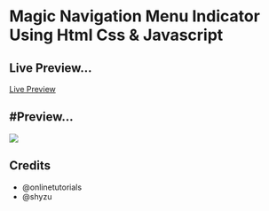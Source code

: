  <h1>Magic Navigation Menu Indicator Using Html Css & Javascript</h1>
<p align="center">
<h2>Live Preview...</h2>
 <a href="https://lucky5isuru.github.io/Magic-Navigation-Menu-Indicator-Using-Html-Css-Javascript/">Live Preview</a>
</p>


<p align="center">
<h2>#Preview...</h2>
 <img src="https://telegra.ph/file/cc0db6cd846205d15d7ec.png" />
</p>


<h2>Credits</h2>

- @onlinetutorials
- @shyzu

